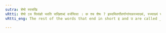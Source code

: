 ```yaml
---
sutra: शेषो घ्यसखि
vRtti: शेषो ऽत्र घिसंज्ञो भवति सखिशब्दं वर्जयित्वा । क श्च शेषः ? हृस्वमिवर्णोवर्णान्तंयन्नस्त्र्याख्यं, स्त्र्याख्यं च यन्ननदीसंज्ञकं स शेषः ॥
vRtti_eng: The rest of the words that end in short इ and उ are called _ghi_ with the exception of the word _sakhi_.

---
```

